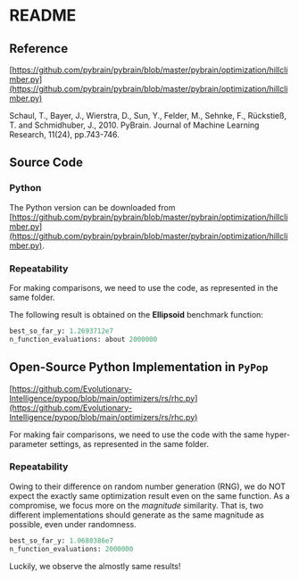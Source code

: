 # README

## Reference

[https://github.com/pybrain/pybrain/blob/master/pybrain/optimization/hillclimber.py](https://github.com/pybrain/pybrain/blob/master/pybrain/optimization/hillclimber.py)

Schaul, T., Bayer, J., Wierstra, D., Sun, Y., Felder, M., Sehnke, F., Rückstieß, T. and Schmidhuber, J., 2010. PyBrain. Journal of Machine Learning Research, 11(24), pp.743-746.

## Source Code

### Python

The Python version can be downloaded from [https://github.com/pybrain/pybrain/blob/master/pybrain/optimization/hillclimber.py](https://github.com/pybrain/pybrain/blob/master/pybrain/optimization/hillclimber.py).

### Repeatability

For making comparisons, we need to use the code, as represented in the same folder.

The following result is obtained on the **Ellipsoid** benchmark function:

```python
best_so_far_y: 1.2693712e7
n_function_evaluations: about 2000000
```

## Open-Source Python Implementation in ```PyPop```

[https://github.com/Evolutionary-Intelligence/pypop/blob/main/optimizers/rs/rhc.py](https://github.com/Evolutionary-Intelligence/pypop/blob/main/optimizers/rs/rhc.py)

For making fair comparisons, we need to use the code with the same hyper-parameter settings, as represented in the same folder.

### Repeatability

Owing to their difference on random number generation (RNG), we do NOT expect the exactly same optimization result even on the same function.
As a compromise, we focus more on the *magnitude* similarity. That is, two different implementations should generate as the same magnitude as possible, even under randomness.

```Python
best_so_far_y: 1.0680386e7
n_function_evaluations: 2000000
```

Luckily, we observe the almostly same results!
